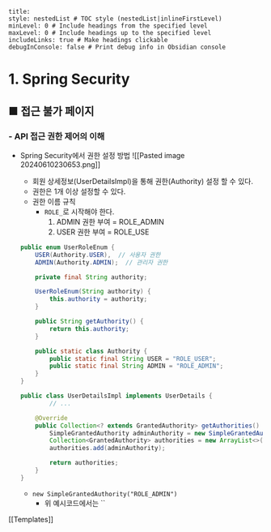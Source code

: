 ```table-of-contents
title: 
style: nestedList # TOC style (nestedList|inlineFirstLevel)
minLevel: 0 # Include headings from the specified level
maxLevel: 0 # Include headings up to the specified level
includeLinks: true # Make headings clickable
debugInConsole: false # Print debug info in Obsidian console
```

# 1. Spring Security
## ■ 접근 불가 페이지

### - API 접근 권한 제어의 이해
- Spring Security에서 권한 설정 방법
  ![[Pasted image 20240610230653.png]]
	- 회원 상세정보(UserDetailsImpl)을 통해 권한(Authority) 설정 할 수 있다.
	- 권한은 1개 이상 설정할 수 있다.
	- 권한 이름 규칙
		- `ROLE_`로 시작해야 한다.
		    1. ADMIN 권한 부여 = ROLE_ADMIN
		    2. USER 권한 부여 = ROLE_USE
	``` java
	public enum UserRoleEnum {
	    USER(Authority.USER),  // 사용자 권한
	    ADMIN(Authority.ADMIN);  // 관리자 권한

	    private final String authority;

	    UserRoleEnum(String authority) {
	        this.authority = authority;
	    }

	    public String getAuthority() {
	        return this.authority;
	    }

	    public static class Authority {
	        public static final String USER = "ROLE_USER";
	        public static final String ADMIN = "ROLE_ADMIN";
	    }
	}
	```
	
	``` java
	public class UserDetailsImpl implements UserDetails {
			// ...

		@Override
	    public Collection<? extends GrantedAuthority> getAuthorities() {
	        SimpleGrantedAuthority adminAuthority = new SimpleGrantedAuthority("ROLE_ADMIN");
	        Collection<GrantedAuthority> authorities = new ArrayList<>();
	        authorities.add(adminAuthority);

	        return authorities;
	    }
	}
	```
	- `new SimpleGrantedAuthority("ROLE_ADMIN")`
		- 위 예시코드에서는 ``






[[Templates]]

